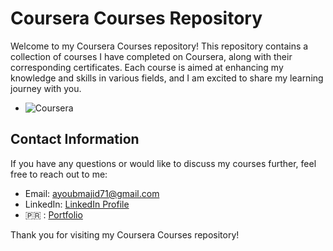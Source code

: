 # Coursera Courses Repository

Welcome to my Coursera Courses repository! This repository contains a collection of courses I have completed on Coursera, along with their corresponding certificates. Each course is aimed at enhancing my knowledge and skills in various fields, and I am excited to share my learning journey with you.

- ![Coursera](https://www.langoly.com/coursera-review/)

## Contact Information

If you have any questions or would like to discuss my courses further, feel free to reach out to me:

- Email: ayoubmajid71@gmail.com
- LinkedIn: [LinkedIn Profile](https://www.linkedin.com/in/youbista/)
- 🇵🇷  : [Portfolio ](https://ayoubmajid67.github.io/Portfolio/HTML/home.html)

Thank you for visiting my Coursera Courses repository!
